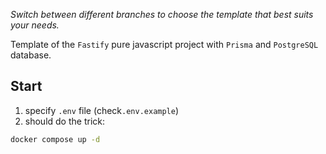 _Switch between different branches to choose the template that best suits your needs._

Template of the `Fastify` pure javascript project with `Prisma` and `PostgreSQL` database.

## Start

1. specify `.env` file (check`.env.example`)
2. should do the trick:

```bash
docker compose up -d
```
